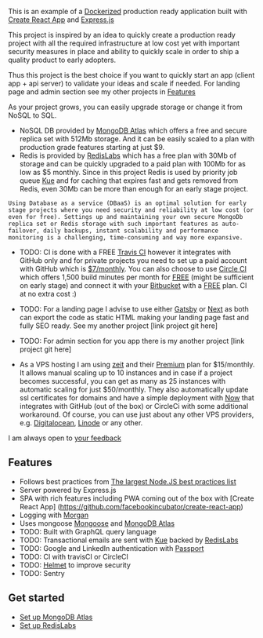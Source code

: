 This is an example of a [Dockerized](https://www.docker.com/) production ready application built with [Create React App](https://github.com/facebookincubator/create-react-app) and [Express.js](http://expressjs.com/)

This project is inspired by an idea to quickly create a production ready project with all the required infrastructure at low cost yet with important security measures in place and ability to quickly scale in order to ship a quality product to early adopters.

Thus this project is the best choice if you want to quickly start an app (client app + api server) to validate your ideas and scale if needed. For landing page and admin section see my other projects in [Features](#features)

As your project grows, you can easily upgrade storage or change it from NoSQL to SQL.

* NoSQL DB provided by [MongoDB Atlas](https://www.mongodb.com/cloud/atlas) which offers a free and secure replica set with 512Mb storage. And it can be easily scaled to a plan with production grade features starting at just $9.
* Redis is provided by [RedisLabs](https://redislabs.com/) which has a free plan with 30Mb of storage and can be quickly upgraded to a paid plan with 100Mb for as low as $5 monthly. Since in this project Redis is used by priority job queue [Kue](https://github.com/Automattic/kue) and for caching that expires fast and gets removed from Redis, even 30Mb can be more than enough for an early stage project. 

```
Using Database as a service (DBaaS) is an optimal solution for early stage projects where you need security and reliability at low cost (or even for free). Settings up and maintaining your own secure MongoDb replica set or Redis storage with such important features as auto-failover, daily backups, instant scalability and performance monitoring is a challenging, time-consuming and way more expansive.
```

* TODO: CI is done with a FREE [Travis CI](https://travis-ci.org/) however it integrates with GitHub only and for private projects you need to set up a paid account with GitHub which is [$7/monthly](https://github.com/pricing/developer). You can also choose to use [Circle CI](https://circleci.com/) which offers 1,500 build minutes per month for [FREE](https://circleci.com/pricing/) (might be sufficient on early stage) and connect it with your [Bitbucket](https://bitbucket.org) with a [FREE](https://bitbucket.org/product/pricing) plan. CI at no extra cost :)

* TODO: For a landing page I advise to use either [Gatsby](https://www.gatsbyjs.org/) or [Next](https://nextjs.org/) as both can export the code as static HTML making your landing page fast and fully SEO ready. See my another project [link project git here]

* TODO: For admin section for you app there is my another project [link project git here]

* As a VPS hosting I am using [zeit](https://zeit.co/) and their [Premium](https://zeit.co/account/plan) plan for $15/monthly. It allows manual scaling up to 10 instances and in case if a project becomes successful, you can get as many as 25 instances with automatic scaling for just $50/monthly. They also automatically update ssl certificates for domains and have a simple deployment with [Now](https://zeit.co/now) that integrates with GitHub (out of the box) or CircleCi with some additional workaround. Of course, you can use just about any other VPS providers, e.g. [Digitalocean](https://www.digitalocean.com/), [Linode](https://www.linode.com/) or any other.

I am always open to [your feedback](https://github.com/.../issues)

## Features
* Follows best practices from [The largest Node.JS best practices list](https://github.com/i0natan/nodebestpractices)
* Server powered by Express.js
* SPA with rich features including PWA coming out of the box with [Create React App]
(https://github.com/facebookincubator/create-react-app)
* Logging with [Morgan](https://github.com/expressjs/morgan)
* Uses mongoose [Mongoose](https://mongoosejs.com/) and [MongoDB Atlas](https://www.mongodb.com/cloud/atlas)
* TODO: Built with GraphQL query language
* TODO: Transactional emails are sent with [Kue](https://github.com/Automattic/kue) backed by [RedisLabs](https://redislabs.com/)
* TODO: Google and LinkedIn authentication with [Passport](http://www.passportjs.org/)
* TODO: CI with travisCI or CircleCI
* TODO: [Helmet](https://helmetjs.github.io/) to improve security
* TODO: Sentry

## Get started

- [Set up MongoDB Atlas](#updating-to-new-releases)
- [Set up RedisLabs](#sending-feedback)